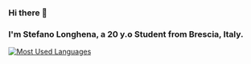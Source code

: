 ### Hi there 👋

### I'm Stefano Longhena, a 20 y.o Student from Brescia, Italy.

[![Most Used Languages](https://github-readme-stats.vercel.app/api/top-langs/?username=StefanoLonghena&layout=compact)](https://github.com/StefanoLonghena/github-readme-stats)
